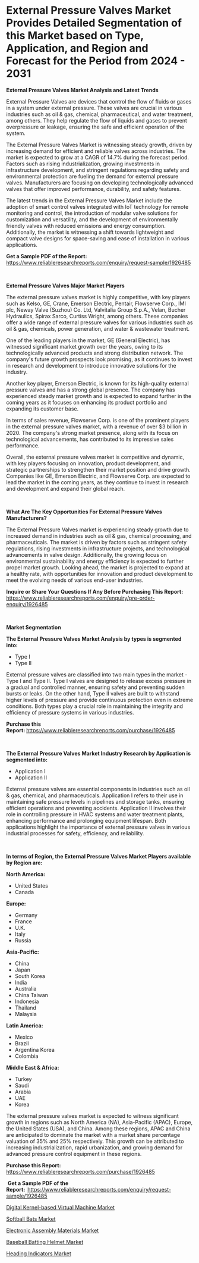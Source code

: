 <p><h1>External Pressure Valves Market Provides Detailed Segmentation of this Market based on Type, Application, and Region and Forecast for the Period from 2024 - 2031</h1></p><p><strong>External Pressure Valves Market Analysis and Latest Trends</strong></p>
<p><p>External Pressure Valves are devices that control the flow of fluids or gases in a system under external pressure. These valves are crucial in various industries such as oil & gas, chemical, pharmaceutical, and water treatment, among others. They help regulate the flow of liquids and gases to prevent overpressure or leakage, ensuring the safe and efficient operation of the system.</p><p>The External Pressure Valves Market is witnessing steady growth, driven by increasing demand for efficient and reliable valves across industries. The market is expected to grow at a CAGR of 14.7% during the forecast period. Factors such as rising industrialization, growing investments in infrastructure development, and stringent regulations regarding safety and environmental protection are fueling the demand for external pressure valves. Manufacturers are focusing on developing technologically advanced valves that offer improved performance, durability, and safety features.</p><p>The latest trends in the External Pressure Valves Market include the adoption of smart control valves integrated with IoT technology for remote monitoring and control, the introduction of modular valve solutions for customization and versatility, and the development of environmentally friendly valves with reduced emissions and energy consumption. Additionally, the market is witnessing a shift towards lightweight and compact valve designs for space-saving and ease of installation in various applications.</p></p>
<p><strong>Get a Sample PDF of the Report:&nbsp;</strong> <a href="https://www.reliableresearchreports.com/enquiry/request-sample/1926485">https://www.reliableresearchreports.com/enquiry/request-sample/1926485</a></p>
<p>&nbsp;</p>
<p><strong>External Pressure Valves Major Market Players</strong></p>
<p><p>The external pressure valves market is highly competitive, with key players such as Kelso, GE, Crane, Emerson Electric, Pentair, Flowserve Corp., IMI plc, Neway Valve (Suzhou) Co. Ltd, Valvitalia Group S.p.A., Velan, Bucher Hydraulics, Spirax Sarco, Curtiss Wright, among others. These companies offer a wide range of external pressure valves for various industries such as oil & gas, chemicals, power generation, and water & wastewater treatment.</p><p>One of the leading players in the market, GE (General Electric), has witnessed significant market growth over the years, owing to its technologically advanced products and strong distribution network. The company's future growth prospects look promising, as it continues to invest in research and development to introduce innovative solutions for the industry.</p><p>Another key player, Emerson Electric, is known for its high-quality external pressure valves and has a strong global presence. The company has experienced steady market growth and is expected to expand further in the coming years as it focuses on enhancing its product portfolio and expanding its customer base.</p><p>In terms of sales revenue, Flowserve Corp. is one of the prominent players in the external pressure valves market, with a revenue of over $3 billion in 2020. The company's strong market presence, along with its focus on technological advancements, has contributed to its impressive sales performance.</p><p>Overall, the external pressure valves market is competitive and dynamic, with key players focusing on innovation, product development, and strategic partnerships to strengthen their market position and drive growth. Companies like GE, Emerson Electric, and Flowserve Corp. are expected to lead the market in the coming years, as they continue to invest in research and development and expand their global reach.</p></p>
<p>&nbsp;</p>
<p><strong>What Are The Key Opportunities For External Pressure Valves Manufacturers?</strong></p>
<p><p>The External Pressure Valves market is experiencing steady growth due to increased demand in industries such as oil & gas, chemical processing, and pharmaceuticals. The market is driven by factors such as stringent safety regulations, rising investments in infrastructure projects, and technological advancements in valve design. Additionally, the growing focus on environmental sustainability and energy efficiency is expected to further propel market growth. Looking ahead, the market is projected to expand at a healthy rate, with opportunities for innovation and product development to meet the evolving needs of various end-user industries.</p></p>
<p><strong>Inquire or Share Your Questions If Any Before Purchasing This Report:</strong> <a href="https://www.reliableresearchreports.com/enquiry/pre-order-enquiry/1926485">https://www.reliableresearchreports.com/enquiry/pre-order-enquiry/1926485</a></p>
<p>&nbsp;</p>
<p><strong>Market Segmentation</strong></p>
<p><strong>The External Pressure Valves Market Analysis by types is segmented into:</strong></p>
<p><ul><li>Type I</li><li>Type II</li></ul></p>
<p><p>External pressure valves are classified into two main types in the market - Type I and Type II. Type I valves are designed to release excess pressure in a gradual and controlled manner, ensuring safety and preventing sudden bursts or leaks. On the other hand, Type II valves are built to withstand higher levels of pressure and provide continuous protection even in extreme conditions. Both types play a crucial role in maintaining the integrity and efficiency of pressure systems in various industries.</p></p>
<p><strong>Purchase this Report:&nbsp;</strong><a href="https://www.reliableresearchreports.com/purchase/1926485">https://www.reliableresearchreports.com/purchase/1926485</a></p>
<p>&nbsp;</p>
<p><strong>The External Pressure Valves Market Industry Research by Application is segmented into:</strong></p>
<p><ul><li>Application I</li><li>Application II</li></ul></p>
<p><p>External pressure valves are essential components in industries such as oil & gas, chemical, and pharmaceuticals. Application I refers to their use in maintaining safe pressure levels in pipelines and storage tanks, ensuring efficient operations and preventing accidents. Application II involves their role in controlling pressure in HVAC systems and water treatment plants, enhancing performance and prolonging equipment lifespan. Both applications highlight the importance of external pressure valves in various industrial processes for safety, efficiency, and reliability.</p></p>
<p>&nbsp;</p>
<p><strong>In terms of Region, the External Pressure Valves Market Players available by Region are:</strong></p>
<p>
    <p> <strong> North America: </strong>
        <ul>
            <li>United States</li>
            <li>Canada</li>
        </ul>
        </p> 
    <p> <strong> Europe: </strong>
        <ul>
            <li>Germany</li>
            <li>France</li>
            <li>U.K.</li>
            <li>Italy</li>
            <li>Russia</li>
        </ul>
        </p> 
    <p> <strong> Asia-Pacific: </strong>
        <ul>
            <li>China</li>
            <li>Japan</li>
            <li>South Korea</li>
            <li>India</li>
            <li>Australia</li>
            <li>China Taiwan</li>
            <li>Indonesia</li>
            <li>Thailand</li>
            <li>Malaysia</li>
        </ul>
        </p> 
    <p> <strong> Latin America: </strong>
        <ul>
            <li>Mexico</li>
            <li>Brazil</li>
            <li>Argentina Korea</li>
            <li>Colombia</li>
        </ul>
        </p> 
    <p> <strong> Middle East & Africa: </strong>
        <ul>
            <li>Turkey</li>
            <li>Saudi</li>
            <li>Arabia</li>
            <li>UAE</li>
            <li>Korea</li>
        </ul>
    </p>
    </p>
<p><p>The external pressure valves market is expected to witness significant growth in regions such as North America (NA), Asia-Pacific (APAC), Europe, the United States (USA), and China. Among these regions, APAC and China are anticipated to dominate the market with a market share percentage valuation of 35% and 25% respectively. This growth can be attributed to increasing industrialization, rapid urbanization, and growing demand for advanced pressure control equipment in these regions.</p></p>
<p><strong>Purchase this Report: </strong><a href="https://www.reliableresearchreports.com/purchase/1926485">https://www.reliableresearchreports.com/purchase/1926485</a></p>
<p>&nbsp;<strong>Get a Sample PDF of the Report:&nbsp;&nbsp;</strong><a href="https://www.reliableresearchreports.com/enquiry/request-sample/1926485">https://www.reliableresearchreports.com/enquiry/request-sample/1926485</a></p>
<p><strong></strong></p>
<p><p><a href="https://issuu.com/reportprime-2/docs/digital-kernel-based-virtual-machine-market-size-2">Digital Kernel-based Virtual Machine Market</a></p><p><a href="https://view.publitas.com/reportprime-1/softball-bats-market-centers-on-aspects-such-as-market-growth-market-share-market-opportunity-and-projected-forecasts-spanning-from-2024-to-2031/">Softball Bats Market</a></p><p><a href="https://github.com/Airanohannonzb68e5pb53oc1/Market-Research-Report-List-1/blob/main/electronic-assembly-materials-market.md">Electronic Assembly Materials Market</a></p><p><a href="https://view.publitas.com/reportprime-1/baseball-batting-helmet-market-size-growth-outlook-from-2024-to-2031-projecting-at-markets-trends-analysis-by-application-regional-outlook-and-revenue/">Baseball Batting Helmet Market</a></p><p><a href="https://github.com/fiixsa/Market-Research-Report-List-1/blob/main/heading-indicators-market.md">Heading Indicators Market</a></p></p>